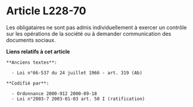 # Article L228-70

Les obligataires ne sont pas admis individuellement à exercer un contrôle sur les opérations de la société ou à demander
communication des documents sociaux.

**Liens relatifs à cet article**

	**Anciens textes**:

	  - Loi n°66-537 du 24 juillet 1966 - art. 319 (Ab)

	**Codifié par**:

	  - Ordonnance 2000-912 2000-09-18
	  - Loi n°2003-7 2003-01-03 art. 50 I (ratification)

